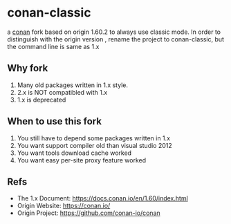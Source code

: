 # conan-classic
a [conan](https://github.com/conan-io/conan) fork based on origin 1.60.2 to always use classic mode.
In order to distinguish with the origin version , rename the project to conan-classic,
but the command line is same as 1.x

## Why fork
1. Many old packages written in 1.x style.
2. 2.x is NOT compatibled with 1.x
3. 1.x is deprecated

## When to use this fork
1. You still have to depend some packages written in 1.x
2. You want support compiler old than visual studio 2012
3. You want tools download cache worked
4. You want easy per-site proxy feature worked

## Refs
* The 1.x Document: https://docs.conan.io/en/1.60/index.html
* Origin Website: https://conan.io/
* Origin Project: https://github.com/conan-io/conan

